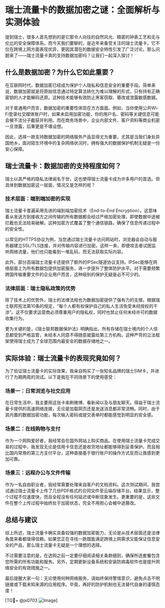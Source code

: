 # 瑞士流量卡的数据加密之谜：全面解析与实测体验

提到瑞士，很多人首先想到的是它那令人向往的自然风光、精密的钟表工艺和无与伦比的安全保障体系。而今天我们要聊的，是近年来备受关注的瑞士流量卡。它不仅在跨境上网方面表现优异，更因其潜在的数据安全特性引发了广泛讨论。那么问题来了——瑞士流量卡真的支持数据加密吗？让我们一起深入探讨！

## 什么是数据加密？为什么它如此重要？

在互联网时代，数据加密已经成为保护个人隐私和信息安全的重要手段。简单来说，数据加密就是将原始信息通过特定算法转化为难以理解的形式，只有持有正确密钥的人才能解码还原。这种技术能够有效防止黑客窃取、篡改或泄露敏感数据。

对于普通用户而言，数据加密的重要性体现在方方面面。例如，当你使用公共Wi-Fi登录社交媒体账户时，如果未启用加密功能，你的用户名、密码等关键信息可能会被不法分子截获并利用。而在商务场景中，企业内部文件、客户资料等商业机密一旦泄露，后果更是不堪设想。

因此，选择一款支持数据加密的网络服务产品显得尤为重要。尤其是当我们身处异国他乡，面对陌生环境中的复杂网络状况时，拥有强大的数据保护机制无疑是一份安心保障。

## 瑞士流量卡：数据加密的支持程度如何？

瑞士以其严格的隐私法律闻名于世，这也使得瑞士流量卡成为许多用户的首选。但具体到数据加密这一层面，情况又是怎样的呢？

### 技术层面：端到端加密的实现

瑞士流量卡普遍采用先进的端到端加密技术（End-to-End Encryption）。这意味着从发送方到接收方之间传输的所有数据都会经过严格加密处理，即使数据中途被拦截也无法轻易破解。这种加密方式覆盖了整个通信链路，确保了信息传递过程中的安全性。

以常见的HTTPS协议为例，当您通过瑞士流量卡访问网站时，浏览器会自动与服务器建立SSL/TLS连接，并对传输内容进行加密。这样一来，即便攻击者试图监听网络流量，他们也只能看到一堆乱码，而无法获取实际内容。

此外，部分高端瑞士流量卡还提供了额外的IPSec隧道协议支持。IPSec能够在网络层面上为所有数据包提供加密服务，进一步提升了整体防护水平。对于需要频繁跨国传输重要文件的企业用户而言，这种级别的保护无疑是必不可少的。

### 法律层面：瑞士隐私政策的优势

除了技术上的优势外，瑞士的法律法规也为数据加密提供了强有力的支撑。根据瑞士联邦宪法第10条的规定，“每个人都有权保护自己的私人生活免受未经授权的干涉”。这不仅要求运营商必须尊重用户的隐私权，同时也禁止任何未经许可的数据收集行为。

更为关键的是，《瑞士联邦数据保护法》明确指出，所有存储在瑞士境内的个人信息都受到严格监管，未经本人同意不得随意披露给第三方机构。这种严苛的立法框架使得瑞士成为了全球范围内最安全的数据存储地之一。

## 实际体验：瑞士流量卡的表现究竟如何？

为了验证瑞士流量卡的实际效果，我亲自购买了一张知名品牌的瑞士SIM卡，并进行了为期两周的测试。以下是我在不同场景下的使用感受：

### 场景一：日常浏览与社交应用

在日常生活中，我主要用这张卡来刷微博、看新闻以及与朋友聊天。得益于瑞士流量卡提供的高速网络连接，无论是加载网页还是发送消息都非常流畅。同时，由于其内置的数据加密功能，每次输入密码或提交表单时都能感觉到明显的安全感。

### 场景二：在线购物与支付

作为一个网购爱好者，我经常会在国外网站上购买商品。在使用瑞士流量卡完成交易的过程中，我发现无论是信用卡信息还是收货地址都能够得到妥善保护。而且相比国内常用的第三方支付平台，这种直接基于银行账户的操作方式反而让我感到更加可靠。

### 场景三：远程办公与文件传输

作为一名自由职业者，我经常需要处理来自客户的文档资料。这次测试期间，我尝试通过瑞士流量卡上传了几份PDF格式的合同文件至云端存储平台。结果显示，整个过程不仅速度快，而且全程没有任何延迟或中断现象发生。更重要的是，这些文件在整个上传过程中始终处于加密状态，完全不用担心会被中途篡改。

## 总结与建议

综上所述，瑞士流量卡确实具备较强的数据加密能力，无论是从技术层面还是法律角度来看都值得信赖。如果您正在寻找一款既能满足跨境上网需求又能保证信息安全的产品，那么瑞士流量卡无疑是一个理想的选择。

不过需要注意的是，在选购之前一定要仔细阅读相关条款细则，确保所选套餐包含您所需的所有功能和服务。另外，定期更新设备系统和安装防病毒软件也是提升网络安全的有效措施之一。

最后提醒大家一句：无论使用何种网络服务，请始终保持警惕意识，避免点击不明链接或下载未知来源的应用程序。毕竟，再好的防护机制也无法替代自身的谨慎态度！

[TG💪+ @jx0703 ![Image](https://github.com/user-attachments/assets/dbca1d08-cadb-493c-b0ec-ad6f7a83f270)]